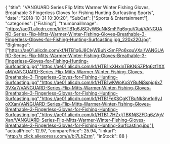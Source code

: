 {
	"title": "VANGUARD Series Flip Mitts Warmer Winter Fishing Gloves, Breathable 3 Fingerless Gloves for Fishing Hunting Surfcasting Sports",
	"date": "2018-10-31 10:30:20",
	"SubCat": ["Sports & Entertainment"],
	"categories": ["Fishing"],
	"thumbnailImage": "https://ae01.alicdn.com/kf/HTB1q6J8ClyWBuNkSmFPq6xguVXai/VANGUARD-Series-Flip-Mitts-Warmer-Winter-Fishing-Gloves-Breathable-3-Fingerless-Gloves-for-Fishing-Hunting-Surfcasting.jpg_220x220.jpg",
	"BigImage": ["https://ae01.alicdn.com/kf/HTB1q6J8ClyWBuNkSmFPq6xguVXai/VANGUARD-Series-Flip-Mitts-Warmer-Winter-Fishing-Gloves-Breathable-3-Fingerless-Gloves-for-Fishing-Hunting-Surfcasting.jpg","https://ae01.alicdn.com/kf/HTB1lxXHxlnTBKNjSZPfq6zf1XXaM/VANGUARD-Series-Flip-Mitts-Warmer-Winter-Fishing-Gloves-Breathable-3-Fingerless-Gloves-for-Fishing-Hunting-Surfcasting.jpg","https://ae01.alicdn.com/kf/HTB1wKWoKxSYBuNjSspjq6x73VXa7/VANGUARD-Series-Flip-Mitts-Warmer-Winter-Fishing-Gloves-Breathable-3-Fingerless-Gloves-for-Fishing-Hunting-Surfcasting.jpg","https://ae01.alicdn.com/kf/HTB1FeXSCgKTBuNkSne1q6yJoXXan/VANGUARD-Series-Flip-Mitts-Warmer-Winter-Fishing-Gloves-Breathable-3-Fingerless-Gloves-for-Fishing-Hunting-Surfcasting.jpg","https://ae01.alicdn.com/kf/HTB1.7HZxljTBKNjSZFDq6zVgVXan/VANGUARD-Series-Flip-Mitts-Warmer-Winter-Fishing-Gloves-Breathable-3-Fingerless-Gloves-for-Fishing-Hunting-Surfcasting.jpg"],
	"actualPrice": 12.97,
	"comparePrice": 25.94,
	"linkurl": "http://s.click.aliexpress.com/e/bI7LbZzm",
	"inStock": 88
}
